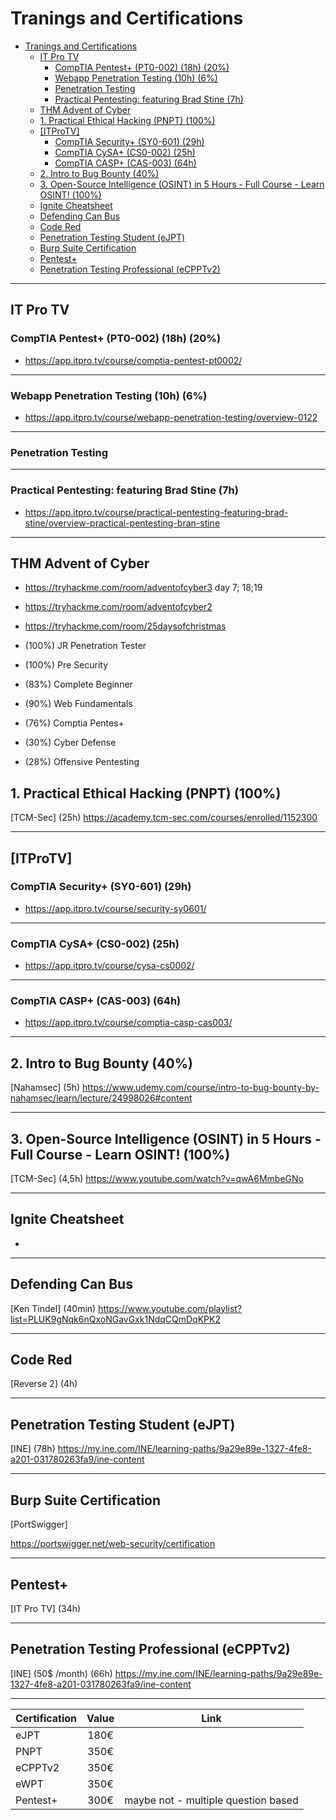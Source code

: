 # Tranings and Certifications

- [Tranings and Certifications](#tranings-and-certifications)
  - [IT Pro TV](#it-pro-tv)
    - [CompTIA Pentest+ (PT0-002) (18h) (20%)](#comptia-pentest-pt0-002-18h-20)
    - [Webapp Penetration Testing (10h) (6%)](#webapp-penetration-testing-10h-6)
    - [Penetration Testing](#penetration-testing)
    - [Practical Pentesting: featuring Brad Stine (7h)](#practical-pentesting-featuring-brad-stine-7h)
  - [THM Advent of Cyber](#thm-advent-of-cyber)
  - [1. Practical Ethical Hacking (PNPT) (100%)](#1-practical-ethical-hacking-pnpt-100)
  - [[ITProTV]](#itprotv)
    - [CompTIA Security+ (SY0-601) (29h)](#comptia-security-sy0-601-29h)
    - [CompTIA CySA+ (CS0-002) (25h)](#comptia-cysa-cs0-002-25h)
    - [CompTIA CASP+ (CAS-003) (64h)](#comptia-casp-cas-003-64h)
  - [2. Intro to Bug Bounty (40%)](#2-intro-to-bug-bounty-40)
  - [3. Open-Source Intelligence (OSINT) in 5 Hours - Full Course - Learn OSINT! (100%)](#3-open-source-intelligence-osint-in-5-hours---full-course---learn-osint-100)
  - [Ignite Cheatsheet](#ignite-cheatsheet)
  - [Defending Can Bus](#defending-can-bus)
  - [Code Red](#code-red)
  - [Penetration Testing Student (eJPT)](#penetration-testing-student-ejpt)
  - [Burp Suite Certification](#burp-suite-certification)
  - [Pentest+](#pentest)
  - [Penetration Testing Professional (eCPPTv2)](#penetration-testing-professional-ecpptv2)

---

## IT Pro TV

### CompTIA Pentest+ (PT0-002) (18h) (20%)

- <https://app.itpro.tv/course/comptia-pentest-pt0002/>

---

### Webapp Penetration Testing (10h) (6%)

- <https://app.itpro.tv/course/webapp-penetration-testing/overview-0122>

---

### Penetration Testing


---

### Practical Pentesting: featuring Brad Stine (7h)

- <https://app.itpro.tv/course/practical-pentesting-featuring-brad-stine/overview-practical-pentesting-bran-stine>

---

## THM Advent of Cyber

- <https://tryhackme.com/room/adventofcyber3> day 7; 18;19
- <https://tryhackme.com/room/adventofcyber2>
- <https://tryhackme.com/room/25daysofchristmas>

- (100%) JR Penetration Tester
- (100%) Pre Security
- (83%) Complete Beginner
- (90%) Web Fundamentals
- (76%) Comptia Pentes+
- (30%) Cyber Defense
- (28%) Offensive Pentesting

## 1. Practical Ethical Hacking (PNPT) (100%)

[TCM-Sec]
(25h)
<https://academy.tcm-sec.com/courses/enrolled/1152300>

---

## [ITProTV]




### CompTIA Security+ (SY0-601) (29h)
- <https://app.itpro.tv/course/security-sy0601/>

---

### CompTIA CySA+ (CS0-002) (25h)
- <https://app.itpro.tv/course/cysa-cs0002/>

---




### CompTIA CASP+ (CAS-003) (64h)
- <https://app.itpro.tv/course/comptia-casp-cas003/>


---

## 2. Intro to Bug Bounty (40%)

[Nahamsec]
(5h)
<https://www.udemy.com/course/intro-to-bug-bounty-by-nahamsec/learn/lecture/24998026#content>

---

## 3. Open-Source Intelligence (OSINT) in 5 Hours - Full Course - Learn OSINT! (100%)

[TCM-Sec]
(4,5h)
<https://www.youtube.com/watch?v=qwA6MmbeGNo>

---

## Ignite Cheatsheet

-

---

## Defending Can Bus

[Ken Tindel]
(40min)
<https://www.youtube.com/playlist?list=PLUK9gNqk6nQxoNGavGxk1NdqCQmDqKPK2>

---

## Code Red

[Reverse 2]
(4h)

---

## Penetration Testing Student (eJPT)

[INE]
(78h)
<https://my.ine.com/INE/learning-paths/9a29e89e-1327-4fe8-a201-031780263fa9/ine-content>

---

## Burp Suite Certification

[PortSwigger]

<https://portswigger.net/web-security/certification>

---

## Pentest+

[IT Pro TV]
(34h)
<localhost>

---

## Penetration Testing Professional (eCPPTv2)

[INE] (50$ /month)
(66h)
<https://my.ine.com/INE/learning-paths/9a29e89e-1327-4fe8-a201-031780263fa9/ine-content>

---

| Certification | Value | Link |
| :----- | :--: | :--: |
| eJPT | 180€ | |
| PNPT | 350€ | |
| eCPPTv2 | 350€ | |
| eWPT | 350€ | |
| Pentest+ | 300€ | maybe not - multiple question based|
